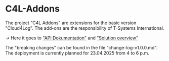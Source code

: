 # C4L-Addons
The project "C4L Addons" are extensions for the basic version "Cloud4Log". The add-ons are the responsibility of T-Systems International.

-> Here it goes to ["API Dokumentation"](https://dlsbackend.apitest.cloud4log.dev/api-docs/) and ["Solution overview"](https://viewer.diagrams.net/?tags=%7B%7D&highlight=0000ff&edit=_blank&layers=1&nav=1&title=C4l%20Systemüberblick.drawio#Uhttps%3A%2F%2Fdrive.google.com%2Fuc%3Fid%3D1ZgyjjVKgR4EoMwbgwfXX4AM-fBNV5M0A%26export%3Ddownload)

The "breaking changes" can be found in the file "change-log-v1.0.0.md". The deployment is currently planned for 23.04.2025 from 4 to 6 p.m.
